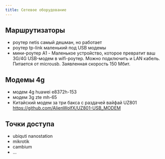 ```yaml
---
title: Сетевое оборудование
---
```


## Маршрутизаторы
- роутер netis самый дешман, но работает
- роутер tp-link маленький под USB модемы
- мини-роутер A1 - Маленькое устройство, которое превратит ваш 3G/4G USB-модем в wifi-роутер. Можно подключить и LAN кабель. Питается от microusb. Заявленная скорость 150 Мбит.

## Модемы 4g
- модем 4g huawei e8372h-153
- модем 3g zte mh-65
- Китайский модем за три бакса с раздачей вайфай UZ801 <https://github.com/AlienWolfX/UZ801-USB_MODEM>

## Точки доступа
- ubiquti nanostation
- mikrotik 
- cambium
- ...

